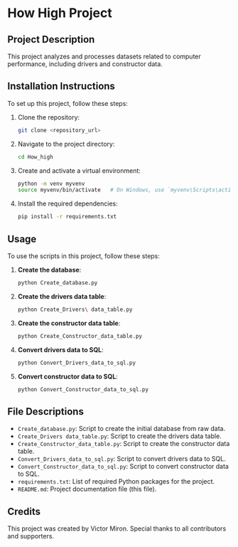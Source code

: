 
# How High Project

## Project Description

This project analyzes and processes datasets related to computer performance, including drivers and constructor data.

## Installation Instructions

To set up this project, follow these steps:

1. Clone the repository:
   ```sh
   git clone <repository_url>
   ```

2. Navigate to the project directory:
   ```sh
   cd How_high
   ```

3. Create and activate a virtual environment:
   ```sh
   python -m venv myvenv
   source myvenv/bin/activate   # On Windows, use `myvenv\Scripts\activate`
   ```

4. Install the required dependencies:
   ```sh
   pip install -r requirements.txt
   ```

## Usage

To use the scripts in this project, follow these steps:

1. **Create the database**:
   ```sh
   python Create_database.py
   ```

2. **Create the drivers data table**:
   ```sh
   python Create_Drivers\ data_table.py
   ```

3. **Create the constructor data table**:
   ```sh
   python Create_Constructor_data_table.py
   ```

4. **Convert drivers data to SQL**:
   ```sh
   python Convert_Drivers_data_to_sql.py
   ```

5. **Convert constructor data to SQL**:
   ```sh
   python Convert_Constructor_data_to_sql.py
   ```

## File Descriptions

- `Create_database.py`: Script to create the initial database from raw data.
- `Create_Drivers data_table.py`: Script to create the drivers data table.
- `Create_Constructor_data_table.py`: Script to create the constructor data table.
- `Convert_Drivers_data_to_sql.py`: Script to convert drivers data to SQL.
- `Convert_Constructor_data_to_sql.py`: Script to convert constructor data to SQL.
- `requirements.txt`: List of required Python packages for the project.
- `README.md`: Project documentation file (this file).

## Credits

This project was created by Victor Miron. Special thanks to all contributors and supporters.
